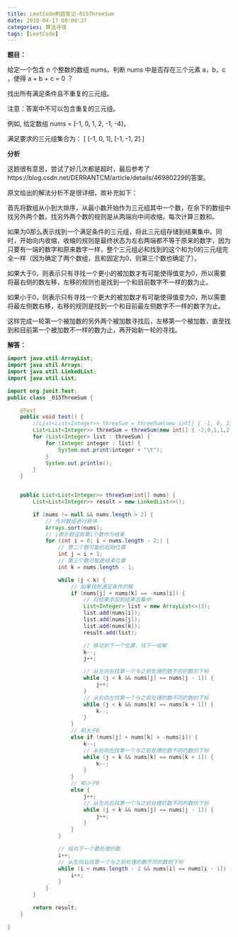 ```yaml
---
title: LeetCode刷题笔记-015ThreeSum
date: 2018-04-17 09:00:37
categories: 算法寻径
tags: [LeetCode]
---
```

**题目：**

给定一个包含 n 个整数的数组 nums，判断 nums 中是否存在三个元素 a，b，c ，使得 a + b + c = 0 ？

找出所有满足条件且不重复的三元组。

注意：答案中不可以包含重复的三元组。

例如, 给定数组 nums = [-1, 0, 1, 2, -1, -4]，

满足要求的三元组集合为： [ [-1, 0, 1], [-1, -1, 2] ]

**分析**

这题很有意思，尝试了好几次都是超时，最后参考了https://blog.csdn.net/DERRANTCM/article/details/46980229的答案。

原文给出的解法分析不是很详细，故补充如下：

首先将数组从小到大排序，从最小数开始作为三元组其中一个数，在余下的数组中找另外两个数。找另外两个数的规则是从两端向中间收缩，每次计算三数和。

如果为0那么表示找到一个满足条件的三元组，将此三元组存储到结果集中。同时，开始向内收缩，收缩的规则是最终状态为左右两端都不等于原来的数字，因为只要有一端的数字和原来数字一样，整个三元组必和找到的这个和为0的三元组完全一样（因为确定了两个数组，且和固定为0，则第三个数也确定了）。

如果大于0，则表示只有寻找一个更小的被加数才有可能使得值变为0，所以需要将最右侧的数左移，左移的规则也是找到一个和目前数字不一样的数为止。

如果小于0，则表示只有寻找一个更大的被加数才有可能使得值变为0，所以需要将最左侧数右移，右移的规则是找到一个和目前最左侧数字不一样的数字为止。

这样完成一轮第一个被加数的另外两个被加数寻找后，左移第一个被加数，直至找到和目前第一个被加数不一样的数为止，再开始新一轮的寻找。

**解答：**

````java
import java.util.ArrayList;
import java.util.Arrays;
import java.util.LinkedList;
import java.util.List;

import org.junit.Test;
public class _015ThreeSum {

	@Test
	public void test() {
		//List<List<Integer>> threeSum = threeSum(new int[] { -1, 0, 1, 2, -1, -4 });
		List<List<Integer>> threeSum = threeSum(new int[] { -2,0,1,1,2 });
		for (List<Integer> list : threeSum) {
			for (Integer integer : list) {
				System.out.print(integer + "\t");
			}
			System.out.println();
		}
	}


	public List<List<Integer>> threeSum(int[] nums) {
		List<List<Integer>> result = new LinkedList<>();

		if (nums != null && nums.length > 2) {
			// 先对数组进行排序
			Arrays.sort(nums);
			// i表示假设取第i个数作为结果
			for (int i = 0; i < nums.length - 2;) {
				// 第二个数可能的起始位置
				int j = i + 1;
				// 第三个数可能是结束位置
				int k = nums.length - 1;

				while (j < k) {
					// 如果找到满足条件的解
					if (nums[j] + nums[k] == -nums[i]) {
						// 将结果添加到结果含集中
						List<Integer> list = new ArrayList<>(3);
						list.add(nums[i]);
						list.add(nums[j]);
						list.add(nums[k]);
						result.add(list);

						// 移动到下一个位置，找下一组解
						k--;
						j++;

						// 从左向右找第一个与之前处理的数不同的数的下标
						while (j < k && nums[j] == nums[j - 1]) {
							j++;
						}
						// 从右向左找第一个与之前处理的数不同的数的下标
						while (j < k && nums[k] == nums[k + 1]) {
							k--;
						}
					}
					// 和大于0
					else if (nums[j] + nums[k] > -nums[i]) {
						k--;
						// 从右向左找第一个与之前处理的数不同的数的下标
						while (j < k && nums[k] == nums[k + 1]) {
							k--;
						}
					}
					// 和小于0
					else {
						j++;
						// 从左向右找第一个与之前处理的数不同的数的下标
						while (j < k && nums[j] == nums[j - 1]) {
							j++;
						}
					}
				}

				// 指向下一个要处理的数
				i++;
				// 从左向右找第一个与之前处理的数不同的数的下标
				while (i < nums.length - 2 && nums[i] == nums[i - 1]) {
					i++;
				}
			}
		}

		return result;
	}

}

````
